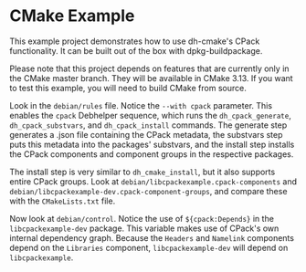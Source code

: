 CMake Example
=============

This example project demonstrates how to use dh-cmake's CPack functionality. It
can be built out of the box with dpkg-buildpackage.

Please note that this project depends on features that are currently only in
the CMake master branch. They will be available in CMake 3.13. If you want to
test this example, you will need to build CMake from source.

Look in the `debian/rules` file. Notice the `--with cpack` parameter. This
enables the `cpack` Debhelper sequence, which runs the `dh_cpack_generate`,
`dh_cpack_substvars`, and `dh_cpack_install` commands. The generate step
generates a .json file containing the CPack metadata, the substvars step puts
this metadata into the packages' substvars, and the install step installs the
CPack components and component groups in the respective packages.

The install step is very similar to `dh_cmake_install`, but it also supports
entire CPack groups. Look at `debian/libcpackexample.cpack-components` and
`debian/libcpackexample-dev.cpack-component-groups`, and compare these with the
`CMakeLists.txt` file.

Now look at `debian/control`. Notice the use of `${cpack:Depends}` in the
`libcpackexample-dev` package. This variable makes use of CPack's own internal
dependency graph. Because the `Headers` and `Namelink` components depend on the
`Libraries` component, `libcpackexample-dev` will depend on `libcpackexample`.
